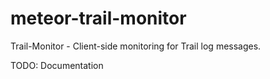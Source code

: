 meteor-trail-monitor
=====================

Trail-Monitor - Client-side monitoring for Trail log messages.

TODO: Documentation

